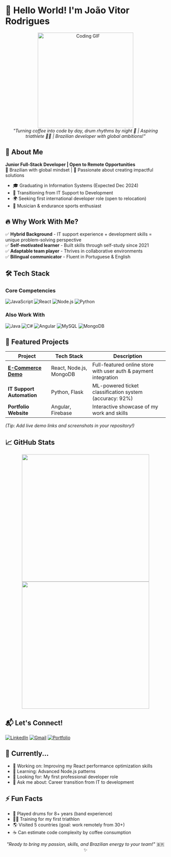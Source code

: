 # 👋 Hello World! I'm João Vitor Rodrigues 

<p align="center">
  <img src="https://media.giphy.com/media/L1R1tvI9svkIWwpVYr/giphy.gif" width="300" alt="Coding GIF">
  <br>
  <em>"Turning coffee into code by day, drum rhythms by night 🥁 | Aspiring triathlete 🚴‍♂️ | Brazilian developer with global ambitions!"</em>
</p>

## 🚀 About Me

**Junior Full-Stack Developer | Open to Remote Opportunities**  
📍 Brazilian with global mindset | 🌱 Passionate about creating impactful solutions  

- 🎓 Graduating in Information Systems (Expected Dec 2024)
- 💼 Transitioning from IT Support to Development
- 🌍 Seeking first international developer role (open to relocation)
- 🥁 Musician & endurance sports enthusiast

## 🔥 Why Work With Me?

✅ **Hybrid Background** - IT support experience + development skills = unique problem-solving perspective  
✅ **Self-motivated learner** - Built skills through self-study since 2021  
✅ **Adaptable team player** - Thrives in collaborative environments  
✅ **Bilingual communicator** - Fluent in Portuguese & English  

## 🛠️ Tech Stack

### **Core Competencies**
![JavaScript](https://img.shields.io/badge/-JavaScript-F7DF1E?logo=javascript&logoColor=black)
![React](https://img.shields.io/badge/-React-61DAFB?logo=react&logoColor=black)
![Node.js](https://img.shields.io/badge/-Node.js-339933?logo=nodedotjs&logoColor=white)
![Python](https://img.shields.io/badge/-Python-3776AB?logo=python&logoColor=white)

### **Also Work With**
![Java](https://img.shields.io/badge/-Java-007396?logo=java&logoColor=white)
![C#](https://img.shields.io/badge/-C%23-239120?logo=csharp&logoColor=white)
![Angular](https://img.shields.io/badge/-Angular-DD0031?logo=angular&logoColor=white)
![MySQL](https://img.shields.io/badge/-MySQL-4479A1?logo=mysql&logoColor=white)
![MongoDB](https://img.shields.io/badge/-MongoDB-47A248?logo=mongodb&logoColor=white)

## 🌟 Featured Projects

| Project | Tech Stack | Description |
|---------|------------|-------------|
| **[E-Commerce Demo](link)** | React, Node.js, MongoDB | Full-featured online store with user auth & payment integration |
| **IT Support Automation** | Python, Flask | ML-powered ticket classification system (accuracy: 92%) |
| **Portfolio Website** | Angular, Firebase | Interactive showcase of my work and skills |

*(Tip: Add live demo links and screenshots in your repository!)*

## 📈 GitHub Stats

<p align="center">
  <img src="https://github-readme-stats.vercel.app/api?username=Jones0611&show_icons=true&theme=radical&hide_border=true" width="400">
  <img src="https://github-readme-streak-stats.herokuapp.com?user=Jones0611&theme=dark&hide_border=true" width="400">
</p>

## 📬 Let's Connect!

[![LinkedIn](https://img.shields.io/badge/-LinkedIn-0077B5?logo=linkedin&logoColor=white)](your-linkedin)
[![Gmail](https://img.shields.io/badge/-Email-D14836?logo=gmail&logoColor=white)](mailto:your-email)
[![Portfolio](https://img.shields.io/badge/-Portfolio-FF7139?logo=firefox&logoColor=white)](your-portfolio)

## 🎯 Currently...

- 🔭 Working on: Improving my React performance optimization skills
- 🌱 Learning: Advanced Node.js patterns
- 👯 Looking for: My first professional developer role
- 💬 Ask me about: Career transition from IT to development

## ⚡ Fun Facts

- 🥁 Played drums for 8+ years (band experience)
- 🏊‍♂️ Training for my first triathlon
- 🌎 Visited 5 countries (goal: work remotely from 30+)
- ☕ Can estimate code complexity by coffee consumption

<p align="center">
  <em>"Ready to bring my passion, skills, and Brazilian energy to your team!"</em> 🇧🇷✨
</p>
